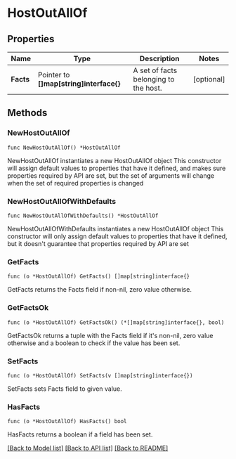 # HostOutAllOf

## Properties

Name | Type | Description | Notes
------------ | ------------- | ------------- | -------------
**Facts** | Pointer to **[]map[string]interface{}** | A set of facts belonging to the host. | [optional] 

## Methods

### NewHostOutAllOf

`func NewHostOutAllOf() *HostOutAllOf`

NewHostOutAllOf instantiates a new HostOutAllOf object
This constructor will assign default values to properties that have it defined,
and makes sure properties required by API are set, but the set of arguments
will change when the set of required properties is changed

### NewHostOutAllOfWithDefaults

`func NewHostOutAllOfWithDefaults() *HostOutAllOf`

NewHostOutAllOfWithDefaults instantiates a new HostOutAllOf object
This constructor will only assign default values to properties that have it defined,
but it doesn't guarantee that properties required by API are set

### GetFacts

`func (o *HostOutAllOf) GetFacts() []map[string]interface{}`

GetFacts returns the Facts field if non-nil, zero value otherwise.

### GetFactsOk

`func (o *HostOutAllOf) GetFactsOk() (*[]map[string]interface{}, bool)`

GetFactsOk returns a tuple with the Facts field if it's non-nil, zero value otherwise
and a boolean to check if the value has been set.

### SetFacts

`func (o *HostOutAllOf) SetFacts(v []map[string]interface{})`

SetFacts sets Facts field to given value.

### HasFacts

`func (o *HostOutAllOf) HasFacts() bool`

HasFacts returns a boolean if a field has been set.


[[Back to Model list]](../README.md#documentation-for-models) [[Back to API list]](../README.md#documentation-for-api-endpoints) [[Back to README]](../README.md)


